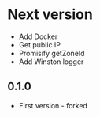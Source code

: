 # Next version
+ Add Docker
+ Get public IP
+ Promisify getZoneId
+ Add Winston logger

## 0.1.0
+ First version - forked